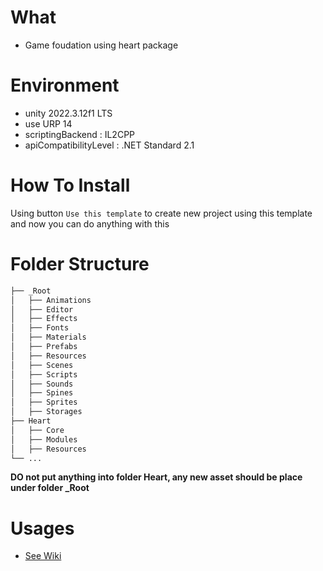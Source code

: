 # What

- Game foudation using heart package

# Environment

- unity 2022.3.12f1 LTS
- use URP 14
- scriptingBackend : IL2CPP
- apiCompatibilityLevel : .NET Standard 2.1


# How To Install

Using button `Use this template` to create new project using this template and now you can do anything with this

# Folder Structure

```bash
├── _Root
│   ├── Animations
│   ├── Editor
│   ├── Effects
│   ├── Fonts
│   ├── Materials
│   ├── Prefabs
│   ├── Resources
│   ├── Scenes
│   ├── Scripts
│   ├── Sounds
│   ├── Spines
│   ├── Sprites
│   ├── Storages
├── Heart
│   ├── Core
│   ├── Modules
│   ├── Resources
└── ...
```

**DO not put anything into folder Heart, any new asset should be place under folder _Root**


# Usages

- [See Wiki](https://github.com/pancake-llc/foundation/wiki)

